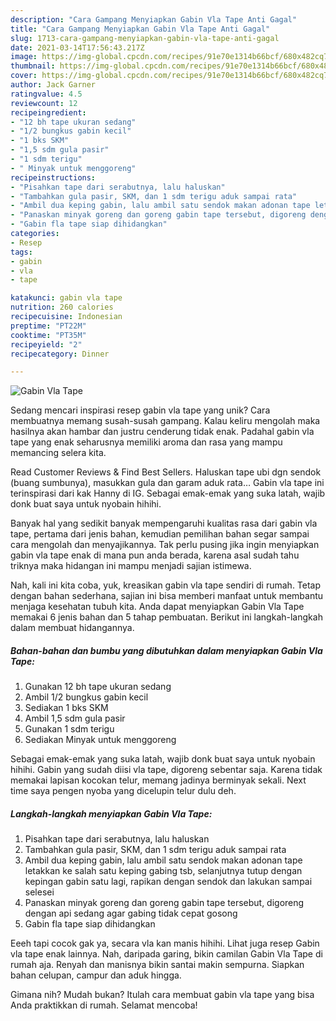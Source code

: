 ```yaml
---
description: "Cara Gampang Menyiapkan Gabin Vla Tape Anti Gagal"
title: "Cara Gampang Menyiapkan Gabin Vla Tape Anti Gagal"
slug: 1713-cara-gampang-menyiapkan-gabin-vla-tape-anti-gagal
date: 2021-03-14T17:56:43.217Z
image: https://img-global.cpcdn.com/recipes/91e70e1314b66bcf/680x482cq70/gabin-vla-tape-foto-resep-utama.jpg
thumbnail: https://img-global.cpcdn.com/recipes/91e70e1314b66bcf/680x482cq70/gabin-vla-tape-foto-resep-utama.jpg
cover: https://img-global.cpcdn.com/recipes/91e70e1314b66bcf/680x482cq70/gabin-vla-tape-foto-resep-utama.jpg
author: Jack Garner
ratingvalue: 4.5
reviewcount: 12
recipeingredient:
- "12 bh tape ukuran sedang"
- "1/2 bungkus gabin kecil"
- "1 bks SKM"
- "1,5 sdm gula pasir"
- "1 sdm terigu"
- " Minyak untuk menggoreng"
recipeinstructions:
- "Pisahkan tape dari serabutnya, lalu haluskan"
- "Tambahkan gula pasir, SKM, dan 1 sdm terigu aduk sampai rata"
- "Ambil dua keping gabin, lalu ambil satu sendok makan adonan tape letakkan ke salah satu keping gabing tsb, selanjutnya tutup dengan kepingan gabin satu lagi, rapikan dengan sendok dan lakukan sampai selesei"
- "Panaskan minyak goreng dan goreng gabin tape tersebut, digoreng dengan api sedang agar gabing tidak cepat gosong"
- "Gabin fla tape siap dihidangkan"
categories:
- Resep
tags:
- gabin
- vla
- tape

katakunci: gabin vla tape 
nutrition: 260 calories
recipecuisine: Indonesian
preptime: "PT22M"
cooktime: "PT35M"
recipeyield: "2"
recipecategory: Dinner

---
```



![Gabin Vla Tape](https://img-global.cpcdn.com/recipes/91e70e1314b66bcf/680x482cq70/gabin-vla-tape-foto-resep-utama.jpg)

Sedang mencari inspirasi resep gabin vla tape yang unik? Cara membuatnya memang susah-susah gampang. Kalau keliru mengolah maka hasilnya akan hambar dan justru cenderung tidak enak. Padahal gabin vla tape yang enak seharusnya memiliki aroma dan rasa yang mampu memancing selera kita.

Read Customer Reviews &amp; Find Best Sellers. Haluskan tape ubi dgn sendok (buang sumbunya), masukkan gula dan garam aduk rata… Gabin vla tape ini terinspirasi dari kak Hanny di IG. Sebagai emak-emak yang suka latah, wajib donk buat saya untuk nyobain hihihi.

Banyak hal yang sedikit banyak mempengaruhi kualitas rasa dari gabin vla tape, pertama dari jenis bahan, kemudian pemilihan bahan segar sampai cara mengolah dan menyajikannya. Tak perlu pusing jika ingin menyiapkan gabin vla tape enak di mana pun anda berada, karena asal sudah tahu triknya maka hidangan ini mampu menjadi sajian istimewa.


Nah, kali ini kita coba, yuk, kreasikan gabin vla tape sendiri di rumah. Tetap dengan bahan sederhana, sajian ini bisa memberi manfaat untuk membantu menjaga kesehatan tubuh kita. Anda dapat menyiapkan Gabin Vla Tape memakai 6 jenis bahan dan 5 tahap pembuatan. Berikut ini langkah-langkah dalam membuat hidangannya.

<!--inarticleads1-->

##### Bahan-bahan dan bumbu yang dibutuhkan dalam menyiapkan Gabin Vla Tape:

1. Gunakan 12 bh tape ukuran sedang
1. Ambil 1/2 bungkus gabin kecil
1. Sediakan 1 bks SKM
1. Ambil 1,5 sdm gula pasir
1. Gunakan 1 sdm terigu
1. Sediakan  Minyak untuk menggoreng


Sebagai emak-emak yang suka latah, wajib donk buat saya untuk nyobain hihihi. Gabin yang sudah diisi vla tape, digoreng sebentar saja. Karena tidak memakai lapisan kocokan telur, memang jadinya berminyak sekali. Next time saya pengen nyoba yang dicelupin telur dulu deh. 

<!--inarticleads2-->

##### Langkah-langkah menyiapkan Gabin Vla Tape:

1. Pisahkan tape dari serabutnya, lalu haluskan
1. Tambahkan gula pasir, SKM, dan 1 sdm terigu aduk sampai rata
1. Ambil dua keping gabin, lalu ambil satu sendok makan adonan tape letakkan ke salah satu keping gabing tsb, selanjutnya tutup dengan kepingan gabin satu lagi, rapikan dengan sendok dan lakukan sampai selesei
1. Panaskan minyak goreng dan goreng gabin tape tersebut, digoreng dengan api sedang agar gabing tidak cepat gosong
1. Gabin fla tape siap dihidangkan


Eeeh tapi cocok gak ya, secara vla kan manis hihihi. Lihat juga resep Gabin vla tape enak lainnya. Nah, daripada garing, bikin camilan Gabin Vla Tape di rumah aja. Renyah dan manisnya bikin santai makin sempurna. Siapkan bahan celupan, campur dan aduk hingga. 

Gimana nih? Mudah bukan? Itulah cara membuat gabin vla tape yang bisa Anda praktikkan di rumah. Selamat mencoba!
